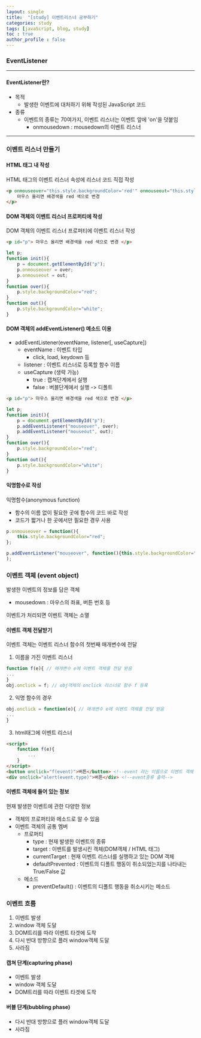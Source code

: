 ```yaml
---
layout: single
title:  "[study] 이벤트리스너 공부하기"
categories: study
tags: [javaScript, blog, study] 
toc : true
author_profile : false 
---
```


### EventListener
***

#### EventListener란?

- 목적
    - 발생한 이벤트에 대처하기 위해 작성된 JavaScript 코드
- 종류
    - 이벤트의 종류는 70여가지, 이벤트 리스너는 이벤트 앞에 'on'을 덧붙임
        - onmousedown : mousedown의 이벤트 리스너

***
### 이벤트 리스너 만들기

#### HTML 태그 내 작성
HTML 태그의 이벤트 리스너 속성에 리스너 코드 직접 작성
```html
<p onmouseover="this.style.backgroundColor='red'" onmouseout="this.style.backgroundColor='white'">
    마우스 올리면 배경색을 red 색으로 변경 
</p>
```
#### DOM 객체의 이벤트 리스너 프로퍼티에 작성
DOM 객체의 이벤트 리스너 프로퍼티에 이벤트 리스너 작성
```html
<p id="p"> 마우스 올리면 배경색을 red 색으로 변경 </p>
```
```js
let p;
function init(){
    p = document.getElementById("p");
    p.onmouseover = over;
    p.onmouseout = out;
}
function over(){
    p.style.backgroundColor="red";
}
function out(){
    p.style.backgroundColor="white";
}
```
#### DOM 객체의 addEventListener() 메소드 이용
- addEventListener(eventName, listener[, useCapture])
    - eventName : 이벤트 타입
        - click, load, keydown 등
    - listener : 이벤트 리스너로 등록할 함수 이름
    - useCapture (생략 가능)
        - true : 캡쳐단계에서 실행
        - false : 버블단계에서 실행 -> 디폴트

```html
<p id="p"> 마우스 올리면 배경색을 red 색으로 변경 </p>
```
```js
let p;
function init(){
    p = document.getElementById("p");
    p.addEventListener("mouseover", over);
    p.addEventListener("mouseout", out);
}
function over(){
    p.style.backgroundColor="red";
}
function out(){
    p.style.backgroundColor="white";
}
```
#### 익명함수로 작성
익명함수(anonymous function)
- 함수의 이름 없이 필요한 곳에 함수의 코드 바로 작성
- 코드가 짧거나 한 곳에서만 필요한 경우 사용

```js
p.onmouseover = function(){
    this.style.backgroundColor="red";
};
```
```js
p.addEvenrListener("mouseover", function(){this.style.backgroundColor="red";}
);
```

### 이벤트 객체 (event object)
발생한 이벤트의 정보를 담은 객체
- mousedown : 마우스의 좌표, 버튼 번호 등

이벤트가 처리되면 이벤트 객체는 소멸

#### 이벤트 객체 전달받기
이벤트 객체는 이벤트 리스너 함수의 첫번째 매개변수에 전달
1. 이름을 가진 이벤트 리스너
```js
function f(e){ // 매개변수 e에 이벤트 객체를 전달 받음
...
}
obj.onclick = f; // obj객체의 onclick 리스너로 함수 f 등록
```
2. 익명 함수의 경우
```js
obj.onclick = function(e){ // 매개변수 e에 이벤트 객체를 전달 받음
...
}
```
3. html태그에 이벤트 리스너

```html
<script>
    function f(e){
        ...
    }
</script>
<button onclick="f(event)">버튼</button> <!--event 라는 이름으로 이벤트 객체 전달받음-->
<div onclick="alert(event.type)">버튼</div> <!--event종류 출력-->
```

#### 이벤트 객체에 들어 있는 정보
현재 발생한 이벤트에 관한 다양한 정보
- 객체의 프로퍼티와 메소드로 알 수 있음
- 이벤트 객체의 공통 멤버
    - 프로퍼티
        - type : 현재 발생한 이벤트의 종류
        - target : 이밴트를 발생시킨 객체(DOM객체 / HTML 태그)
        - currentTarget : 현재 이벤트 리스너를 실행하고 있는 DOM 객체
        - defaultPrevented : 이벤트의 디폴트 행동이 취소되었는지를  나타내는 True/False 값
    - 메소드
        - preventDefault() : 이벤트의 디폴트 행동을 취소시키는 메소드

### 이벤트 흐름
1. 이벤트 발생
2. window 객체 도달
3. DOM트리를 따라 이벤트 타겟에 도착
4. 다시 반대 방향으로 플러 window객체 도달
5. 사라짐

#### 캡쳐 단계(capturing phase)
- 이벤트 발생
- window 객체 도달
- DOM트리를 따라 이벤트 타겟에 도착

#### 버블 단계(bubbling phase)
- 다시 반대 방향으로 플러 window객체 도달
- 사라짐